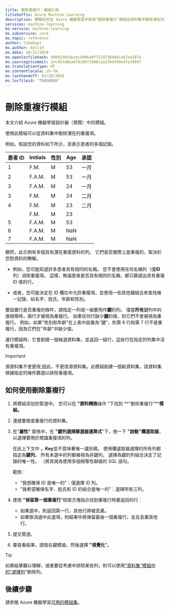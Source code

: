```yaml
---
title: 刪除重複行：模組引用
titleSuffix: Azure Machine Learning
description: 瞭解如何在 Azure 機器學習中使用"刪除重複行"模組從資料集中刪除潛在的重複項。
services: machine-learning
ms.service: machine-learning
ms.subservice: core
ms.topic: reference
author: likebupt
ms.author: keli19
ms.date: 10/22/2019
ms.openlocfilehash: 490d3305abcbcd906a0f727d736db8cab7e4287e
ms.sourcegitcommit: 2ec4b3d0bad7dc0071400c2a2264399e4fe34897
ms.translationtype: MT
ms.contentlocale: zh-TW
ms.lasthandoff: 03/28/2020
ms.locfileid: "79456016"
---
```

# <a name="remove-duplicate-rows-module"></a>刪除重複行模組

本文介紹 Azure 機器學習設計器（預覽）中的模組。

使用此模組可以從資料集中刪除潛在的重複項。

例如，假設您的資料如下所示，並表示患者的多個記錄。 

| 患者 ID | Initials| 性別|Age|承認|
|----|----|----|----|----|
|1|F.M.| M| 53| 一月|
|2| F.A.M.| M| 53| 一月|
|3| F.A.M.| M| 24| 一月|
|3| F.M.| M| 24| 二月|
|4| F.M.| M| 23| 二月|
| | F.M.| M| 23| |
|5| F.A.M.| M| 53| |
|6| F.A.M.| M| NaN| |
|7| F.A.M.| M| NaN| |

顯然，此示例有多個具有潛在重復資料的列。 它們是否實際上是重複的，取決於您對資料的瞭解。 

+ 例如，您可能知道許多患者具有相同的名稱。 您不會使用任何名稱列（僅**ID**列）消除重複項。 這樣，無論患者是否具有相同的名稱，都只篩選出具有重複 ID 值的行。

+ 或者，您可能決定在 ID 欄位中允許重複項，並使用一些其他檔組合來查找唯一記錄，如名字、姓氏、年齡和性別。  

要設置行是否重複的條件，請指定一列或一組要用作**鍵**的列。 僅當**所有**鍵列中的值相等時，兩行才被視為重複行。 如果任何行缺少**鍵**的值，則它們不會被視為重複行。 例如，如果"性別和年齡"在上表中設置為"鍵"，則第 6 行和第 7 行不是重複行，因為它們在"年齡"中缺少值。

運行模組時，它會創建一個候選資料集，並返回一組行，這些行在指定的列集中沒有重複項。

> [!IMPORTANT]
> 源資料集不會更改;因此，不更改源資料集。此模組創建一個新資料集，該資料集根據指定的條件篩選以排除重複項。

## <a name="how-to-use-remove-duplicate-rows"></a>如何使用刪除重複行

1. 將模組添加到管道中。 您可以在 **"資料轉換**操作 "下找到 **"刪除重複行"****模組。**  

2. 連接要檢查重複行的資料集。

3. 在"**屬性"** 窗格中，在 **"鍵列選擇篩選器運算式**"下，按一下 **"啟動"欄選取器**，以選擇要用於標識重複項的列。

    在此上下文中 **，Key**並不意味著唯一識別碼。 使用欄選取器選擇的所有列都指定為**鍵列**。 所有未選中的列都被視為非鍵列。 選擇為鍵的列組合決定了記錄的唯一性。 （將其視為使用多個相等性聯接的 SQL 語句。

    範例：

    + "我想確保 ID 是唯一的"：僅選擇 ID 列。
    + "我希望確保名字、姓氏和 ID 的組合是唯一的"：選擇所有三列。

4. 使用 **"保留第一個重複行**"核取方塊指示找到重複行時要返回的行：

    + 如果選中，則返回第一行，其他行將被丟棄。 
    + 如果取消選中此選項，則結果中將保留最後一個重複行，並且丟棄其他行。 

5. 提交管道。

6. 要查看結果，請按右鍵模組，然後選擇 **"視覺化**"。 

> [!TIP]
> 如果結果難以理解，或者要從考慮中排除某些列，則可以使用["資料集"模組中的"選擇列](./select-columns-in-dataset.md)"刪除列。

## <a name="next-steps"></a>後續步驟

請參閱 Azure 機器學習[可用的模組集](module-reference.md)。 